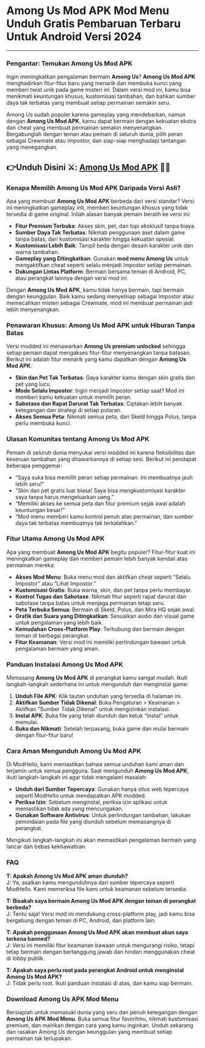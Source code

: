 # Among Us Mod APK Mod Menu Unduh Gratis Pembaruan Terbaru Untuk Android Versi 2024

---

### Pengantar: Temukan Among Us Mod APK

Ingin meningkatkan pengalaman bermain **Among Us**? **Among Us Mod APK** menghadirkan fitur-fitur baru yang menarik dan membuka kunci yang memberi twist unik pada game misteri ini. Dalam versi mod ini, kamu bisa menikmati keuntungan khusus, kustomisasi tambahan, dan bahkan sumber daya tak terbatas yang membuat setiap permainan semakin seru.

Among Us sudah populer karena gameplay yang mendebarkan, namun dengan **Among Us Mod APK**, kamu dapat bermain dengan kekuatan ekstra dan cheat yang membuat permainan semakin menyenangkan. Bergabunglah dengan teman atau pemain di seluruh dunia, pilih peran sebagai Crewmate atau Impostor, dan siap-siap menghadapi tantangan yang menegangkan.


## 👉Unduh Disini ⚔️: [Among Us Mod APK](https://modhello.com/among-us/) 👌🏻

### Kenapa Memilih Among Us Mod APK Daripada Versi Asli?

Apa yang membuat **Among Us Mod APK** berbeda dari versi standar? Versi ini meningkatkan gameplay inti, memberi keuntungan khusus yang tidak tersedia di game original. Inilah alasan banyak pemain beralih ke versi ini:

- **Fitur Premium Terbuka**: Akses skin, pet, dan topi eksklusif tanpa biaya.
- **Sumber Daya Tak Terbatas**: Nikmati penggunaan aset dalam game tanpa batas, dari kustomisasi karakter hingga kekuatan spesial.
- **Kustomisasi Lebih Baik**: Tampil beda dengan desain karakter unik dan warna tambahan.
- **Gameplay yang Ditingkatkan**: Gunakan **mod menu Among Us** untuk mengaktifkan cheat seperti selalu menjadi Impostor setiap permainan.
- **Dukungan Lintas Platform**: Bermain bersama teman di Android, PC, atau perangkat lainnya dengan versi mod ini.

Dengan **Among Us Mod APK**, kamu tidak hanya bermain, tapi bermain dengan keunggulan. Baik kamu sedang menyelinap sebagai Impostor atau memecahkan misteri sebagai Crewmate, mod ini membuat permainan jadi lebih menyenangkan.

### Penawaran Khusus: Among Us Mod APK untuk Hiburan Tanpa Batas

Versi modded ini menawarkan **Among Us premium unlocked** sehingga setiap pemain dapat mengakses fitur-fitur menyenangkan tanpa batasan. Berikut ini adalah fitur menarik yang kamu dapatkan dengan **Among Us Mod APK**:

- **Skin dan Pet Tak Terbatas**: Gaya karakter kamu dengan skin gratis dan pet yang lucu.
- **Mode Selalu Impostor**: Ingin menjadi Impostor setiap saat? Mod ini memberi kamu kekuatan untuk memilih peran.
- **Sabotase dan Rapat Darurat Tak Terbatas**: Ciptakan lebih banyak ketegangan dan strategi di setiap putaran.
- **Akses Semua Peta**: Nikmati semua peta, dari Skeld hingga Polus, tanpa perlu membuka kunci.

### Ulasan Komunitas tentang Among Us Mod APK

Pemain di seluruh dunia menyukai versi modded ini karena fleksibilitas dan keseruan tambahan yang ditawarkannya di setiap sesi. Berikut ini pendapat beberapa penggemar:

- “Saya suka bisa memilih peran setiap permainan. Ini membuatnya jauh lebih seru!”
- “Skin dan pet gratis luar biasa! Saya bisa mengkustomisasi karakter saya tanpa harus mengeluarkan uang.”
- “Memiliki akses ke semua peta dan fitur premium sejak awal adalah keuntungan besar!”
- “Mod menu memberi kamu kontrol penuh atas permainan, dan sumber daya tak terbatas membuatnya tak terkalahkan.”

### Fitur Utama Among Us Mod APK

Apa yang membuat **Among Us Mod APK** begitu populer? Fitur-fitur kuat ini meningkatkan gameplay dan memberi pemain lebih banyak kendali atas permainan mereka:

- **Akses Mod Menu**: Buka menu mod dan aktifkan cheat seperti “Selalu Impostor” atau “Lihat Impostor.”
- **Kustomisasi Gratis**: Buka warna, skin, dan pet tanpa perlu membayar.
- **Kontrol Tugas dan Sabotase**: Nikmati fitur seperti rapat darurat dan sabotase tanpa batas untuk menjaga permainan tetap seru.
- **Peta Terbuka Semua**: Bermain di Skeld, Polus, dan Mira HQ sejak awal.
- **Grafik dan Suara yang Ditingkatkan**: Sesuaikan audio dan visual game untuk pengalaman yang lebih baik.
- **Kemudahan Cross-Platform Play**: Terhubung dan bermain dengan teman di berbagai perangkat.
- **Fitur Keamanan**: Versi mod ini memiliki perlindungan bawaan untuk pengalaman bermain yang aman.

### Panduan Instalasi Among Us Mod APK

Memasang **Among Us Mod APK** di perangkat kamu sangat mudah. Ikuti langkah-langkah sederhana ini untuk mengunduh dan menginstal game:

1. **Unduh File APK**: Klik tautan unduhan yang tersedia di halaman ini.
2. **Aktifkan Sumber Tidak Dikenal**: Buka Pengaturan > Keamanan > Aktifkan “Sumber Tidak Dikenal” untuk mengizinkan instalasi.
3. **Instal APK**: Buka file yang telah diunduh dan ketuk “Instal” untuk memulai.
4. **Buka dan Nikmati**: Setelah terpasang, buka game dan mulai bermain dengan fitur-fitur baru!

### Cara Aman Mengunduh Among Us Mod APK

Di ModHello, kami memastikan bahwa semua unduhan kami aman dan terjamin untuk semua pengguna. Saat mengunduh **Among Us Mod APK**, ikuti langkah-langkah ini agar tidak mengalami masalah:

- **Unduh dari Sumber Tepercaya**: Gunakan hanya situs web tepercaya seperti ModHello untuk mendapatkan APK modded.
- **Periksa Izin**: Sebelum menginstal, periksa izin aplikasi untuk memastikan tidak ada yang mencurigakan.
- **Gunakan Software Antivirus**: Untuk perlindungan tambahan, lakukan pemindaian pada file yang diunduh sebelum memasangnya di perangkat.

Mengikuti langkah-langkah ini akan memastikan pengalaman bermain yang lancar dan bebas kekhawatiran.

### FAQ

**T: Apakah Among Us Mod APK aman diunduh?**  
J: Ya, asalkan kamu mengunduhnya dari sumber tepercaya seperti ModHello. Kami memeriksa file kami untuk keamanan sebelum tersedia.

**T: Bisakah saya bermain Among Us Mod APK dengan teman di perangkat berbeda?**  
J: Tentu saja! Versi mod ini mendukung cross-platform play, jadi kamu bisa bergabung dengan teman di PC, Android, dan platform lain.

**T: Apakah penggunaan Among Us Mod APK akan membuat akun saya terkena banned?**  
J: Versi ini memiliki fitur keamanan bawaan untuk mengurangi risiko, tetapi tetap bermain dengan bertanggung jawab dan hindari menggunakan cheat di lobby publik.

**T: Apakah saya perlu root pada perangkat Android untuk menginstal Among Us Mod APK?**  
J: Tidak perlu root. Ikuti panduan instalasi di atas, dan kamu siap bermain.

### Download Among Us APK Mod Menu

Bersiaplah untuk memasuki dunia yang seru dan penuh ketegangan dengan **Among Us APK Mod Menu**. Buka semua fitur favoritmu, nikmati kustomisasi premium, dan mainkan dengan cara yang kamu inginkan. Unduh sekarang dan rasakan Among Us dengan keunggulan yang membuat setiap permainan tak terlupakan.

